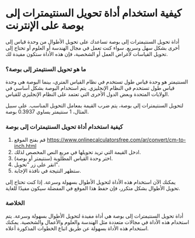كيفية استخدام أداة تحويل السنتيمترات إلى بوصة على الإنترنت
==========================================================

أداة تحويل السنتيمترات إلى بوصة تساعدك على تحويل الأطوال من وحدة قياس إلى أخرى بشكل سهل وسريع. سواء كنت تعمل في مجال الهندسة أو العلوم أو تحتاج إلى تحويل القياسات لأغراض العمل أو الشخصية، فإن هذه الأداة ستكون مفيدة لك.

###  ما هو تحويل السنتيمتر إلى بوصة؟ 

السنتيمتر هو وحدة قياس طول تستخدم في نظام القياس المتري، بينما البوصة هي وحدة قياس طول تستخدم في النظام الإنجليزي. يتم استخدام البوصة بشكل أساسي في الولايات المتحدة وبعض الدول الأخرى التي تعتمد على النظام الإنجليزي للقياس.

لتحويل السنتيمترات إلى بوصة، يتم ضرب القيمة بمعامل التحويل المناسب. على سبيل المثال، 1 سنتيمتر يساوي 0.3937 بوصة.

###  كيفية استخدام أداة تحويل السنتيمترات إلى بوصة 

1. قم بفتح الموقع <https://www.onlinecalculatorsfree.com/ar/convert/cm-to-inch.html>
2. ادخل القيمة التي تريد تحويلها في مربع النص المخصص لذلك.
3. اختر وحدة القياس المطلوبة (سنتيمتر أو بوصة).
4. انقر على زر "تحويل".
5. ستظهر النتيجة في نافذة الإجابة.

يمكنك الآن استخدام هذه الأداة لتحويل الأطوال بسهولة وسرعة. إذا كنت تحتاج إلى تحويل الأطوال بشكل متكرر، فإن حفظ هذا الموقع في المفضلة سيكون مفيدًا للغاية.

###  الخلاصة 

أداة تحويل السنتيمترات إلى بوصة هي أداة مفيدة لتحويل الأطوال بسهولة وسرعة. يتم استخدام هذه الأداة في مجالات متعددة مثل الهندسة والعلوم والأعمال والشخصية. يمكنك استخدام هذه الأداة بسهولة عن طريق اتباع الخطوات المذكورة أعلاه.